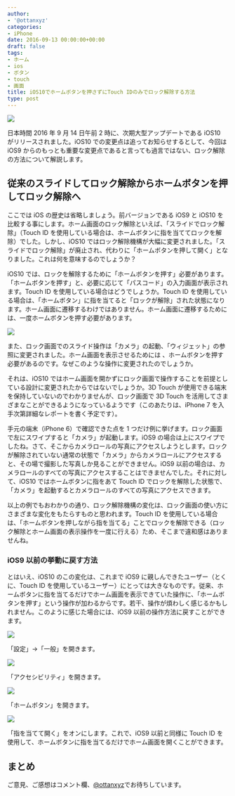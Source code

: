 ```yaml
---
author:
- '@ottanxyz'
categories:
- iPhone
date: 2016-09-13 00:00:00+00:00
draft: false
tags:
- ホーム
- ios
- ボタン
- touch
- 画面
title: iOS10でホームボタンを押さずにTouch IDのみでロック解除する方法
type: post
---
```


![](160912-57d6abc0b0915.jpg)

日本時間 2016 年 9 月 14 日午前 2 時に、次期大型アップデートである iOS10 がリリースされました。iOS10 での変更点は追ってお知らせするとして、今回は iOS9 からのもっとも重要な変更点であると言っても過言ではない、ロック解除の方法について解説します。

## 従来のスライドしてロック解除からホームボタンを押してロック解除へ

ここでは iOS の歴史は省略しましょう。前バージョンである iOS9 と iOS10 を比較する事にします。ホーム画面のロック解除といえば、「スライドでロック解除」（Touch ID を使用している場合は、ホームボタンに指を当ててロックを解除）でした。しかし、iOS10 ではロック解除機構が大幅に変更されました。「スライドでロック解除」が廃止され、代わりに「ホームボタンを押して開く」となりました。これは何を意味するのでしょうか？

iOS10 では、ロックを解除するために「ホームボタンを押す」必要があります。「ホームボタンを押す」と、必要に応じて「パスコード」の入力画面が表示されます。Touch ID を使用している場合はどうでしょうか。Touch ID を使用している場合は、「ホームボタン」に指を当てると「ロックが解除」された状態になります。ホーム画面に遷移するわけではありません。ホーム画面に遷移するためには、一度ホームボタンを押す必要があります。

![](160912-57d6abcae45ae.png)

また、ロック画面でのスライド操作は「カメラ」の起動、「ウィジェット」の参照に変更されました。ホーム画面を表示させるためには
、ホームボタンを押す必要があるのです。なぜこのような操作に変更されたのでしょうか。

それは、iOS10 ではホーム画面を開かずにロック画面で操作することを前提としている設計に変更されたからではないでしょうか。3D Touch が使用できる端末を保持していないのでわかりませんが、ロック画面で 3D Touch を活用してさまざまなことができるようになっているようです（このあたりは、iPhone 7 を入手次第詳細なレポートを書く予定です）。

手元の端末（iPhone 6）で確認できた点を 1 つだけ例に挙げます。ロック画面で左にスワイプすると「カメラ」が起動します。iOS9 の場合は上にスワイプでしたね。さて、そこからカメラロールの写真にアクセスしようとします。ロックが解除されていない通常の状態で「カメラ」からカメラロールにアクセスすると、その場で撮影した写真しか見ることができません。iOS9 以前の場合は、カメラロールのすべての写真にアクセスすることはできませんでした。それに対して、iOS10 ではホームボタンに指をあて Touch ID でロックを解除した状態で、「カメラ」を起動するとカメラロールのすべての写真にアクセスできます。

以上の例でもおわかりの通り、ロック解除機構の変化は、ロック画面の使い方にさまざまな変化をもたらすものと思われます。Touch ID を使用している場合は、「ホームボタンを押しながら指を当てる」ことでロックを解除できる（ロック解除とホーム画面の表示操作を一度に行える）ため、そこまで違和感はありませんね。

### iOS9 以前の挙動に戻す方法

とはいえ、iOS10 のこの変化は、これまで iOS9 に親しんできたユーザー（とくに、Touch ID を使用しているユーザー）にとっては大きなものです。従来、ホームボタンに指を当てるだけでホーム画面を表示できていた操作に、「ホームボタンを押す」という操作が加わるからです。若干、操作が煩わしく感じるかもしれません。このように感じた場合には、iOS9 以前の操作方法に戻すことができます。

![](160912-57d6abd280c51.png)

「設定」→「一般」を開きます。

![](160912-57d6abd7db9af.png)

「アクセシビリティ」を開きます。

![](160912-57d6abdc8dbd2.png)

「ホームボタン」を開きます。

![](160912-57d6b0814ade0.png)

「指を当てて開く」をオンにします。これで、iOS9 以前と同様に Touch ID を使用して、ホームボタンに指を当てるだけでホーム画面を開くことができます。

## まとめ

ご意見、ご感想はコメント欄、[@ottanxyz](https://twitter.com/ottanxyz)でお待ちしています。